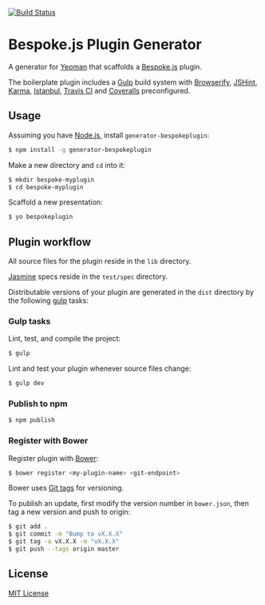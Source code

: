 [![Build Status](https://secure.travis-ci.org/markdalgleish/generator-bespokeplugin.png?branch=master)](https://travis-ci.org/markdalgleish/generator-bespokeplugin)

# Bespoke.js Plugin Generator

A generator for [Yeoman](http://yeoman.io) that scaffolds a [Bespoke.js](http://markdalgleish.com/projects/bespoke.js) plugin.

The boilerplate plugin includes a [Gulp](gulpjs.com) build system with [Browserify](http://browserify.org), [JSHint](http://www.jshint.com/), [Karma](karma-runner.github.io), [Istanbul](http://gotwarlost.github.io/istanbul), [Travis CI](https://travis-ci.org/) and [Coveralls](https://coveralls.io) preconfigured.

## Usage

Assuming you have [Node.js](http://nodejs.org), install `generator-bespokeplugin`:
```bash
$ npm install -g generator-bespokeplugin
```

Make a new directory and `cd` into it:
```bash
$ mkdir bespoke-myplugin
$ cd bespoke-myplugin
```

Scaffold a new presentation:
```bash
$ yo bespokeplugin
```

## Plugin workflow

All source files for the plugin reside in the `lib` directory.

[Jasmine](http://pivotal.github.io/jasmine/) specs reside in the `test/spec` directory.

Distributable versions of your plugin are generated in the `dist` directory by the following [gulp](https://github.com/gulpjs/gulp) tasks:

### Gulp tasks

Lint, test, and compile the project:

```bash
$ gulp
```

Lint and test your plugin whenever source files change:

```bash
$ gulp dev
```

### Publish to npm

```bash
$ npm publish
```

### Register with Bower

Register plugin with [Bower](http://bower.io/):

```bash
$ bower register <my-plugin-name> <git-endpoint>
```

Bower uses [Git tags](http://git-scm.com/book/en/Git-Basics-Tagging) for versioning.

To publish an update, first modify the version number in `bower.json`, then tag a new version and push to origin:

```bash
$ git add .
$ git commit -m "Bump to vX.X.X"
$ git tag -a vX.X.X -m "vX.X.X"
$ git push --tags origin master
```

## License

[MIT License](http://markdalgleish.mit-license.org)
